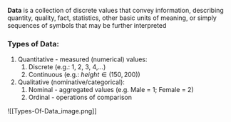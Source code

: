 **Data** is a collection of discrete values that convey information, describing quantity, quality, fact, statistics, other basic units of meaning, or simply sequences of symbols that may be further interpreted

### Types of Data:

1. Quantitative - measured (numerical) values:
	1. Discrete (e.g.: 1, 2, 3, 4,...)
	2. Continuous (e.g.: $height \in (150, 200)$)
2. Qualitative (nominative/categorical):
	1. Nominal - aggregated values (e.g. Male = 1; Female = 2)
	2. Ordinal - operations of comparison

![[Types-Of-Data_image.png]]